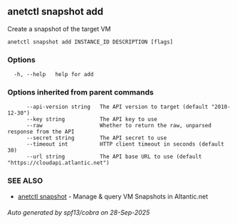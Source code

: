 ## anetctl snapshot add

Create a snapshot of the target VM

```
anetctl snapshot add INSTANCE_ID DESCRIPTION [flags]
```

### Options

```
  -h, --help   help for add
```

### Options inherited from parent commands

```
      --api-version string   The API version to target (default "2010-12-30")
      --key string           The API key to use
      --raw                  Whether to return the raw, unparsed response from the API
      --secret string        The API secret to use
      --timeout int          HTTP client timeout in seconds (default 30)
      --url string           The API base URL to use (default "https://cloudapi.atlantic.net")
```

### SEE ALSO

* [anetctl snapshot](anetctl_snapshot.md)	 - Manage & query VM Snapshots in Altantic.net

###### Auto generated by spf13/cobra on 28-Sep-2025
